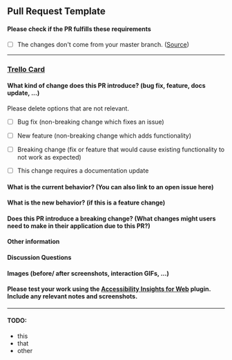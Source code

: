 ## Pull Request Template

#### Please check if the PR fulfills these requirements

- [ ] The changes don't come from your master branch. ([Source](https://blog.jasonmeridth.com/posts/do-not-issue-pull-requests-from-your-master-branch/)) 

---

### [Trello Card](trello.com/LINK-TO-TRELLO-CARD)

#### What kind of change does this PR introduce? (bug fix, feature, docs update, ...)

Please delete options that are not relevant.

- [ ] Bug fix (non-breaking change which fixes an issue)
- [ ] New feature (non-breaking change which adds functionality)
- [ ] Breaking change (fix or feature that would cause existing functionality to not work as expected)
- [ ] This change requires a documentation update


#### What is the current behavior? (You can also link to an open issue here)



#### What is the new behavior? (if this is a feature change)



#### Does this PR introduce a breaking change? (What changes might users need to make in their application due to this PR?)



#### Other information



#### Discussion Questions



#### Images (before/ after screenshots, interaction GIFs, ...)



#### Please test your work using the [Accessibility Insights for Web](https://chrome.google.com/webstore/detail/accessibility-insights-fo/pbjjkligggfmakdaogkfomddhfmpjeni) plugin. Include any relevant notes and screenshots.


---


#### TODO:
- this
- that
- other

